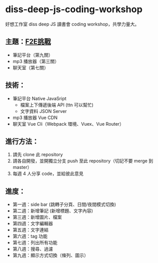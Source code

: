 # diss-deep-js-coding-workshop
好想工作室 diss deep JS 讀書會 coding workshop，共學力量大。

## 主題：[F2E挑戰](https://challenge.thef2e.com/works?orderBy=created_at&sort=desc&stage=1)
- 筆記平台（第九關）
- mp3 播放器（第三關）
- 聊天室（第七關）
  
## 技術：
- 筆記平台 Native JavaSript
  - 檔案上下傳遞後端 API (ttn 可以幫忙)
  - 文字資料 JSON Server
- mp3 播放器 Vue CDN
- 聊天室 Vue Cli（Webpack 環境、Vuex、Vue Router）

## 進行方法：
1. 請先 clone 此 repository
2. 請各自開發，並開獨立分支 push 至此 repository（切記不要 merge 到 master）
3. 每週 4 人分享 code，並給彼此意見

## 進度：
- 第一週：side bar (跳轉子分頁、日間/夜間模式切換)
- 第二週：新增筆記 (新增標題、文字內容)
- 第三週：新增圖片、檔案
- 第四週：文字編輯器
- 第五週：文字連結
- 第六週：tag 功能
- 第七週：列出所有功能
- 第八週：搜尋、過濾
- 第九週：顯示方式切換（條列、圖示）

